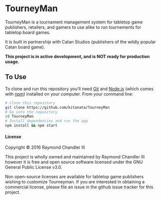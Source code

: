 # TourneyMan

TourneyMan is a tournament management system for tabletop game publishers, 
retailers, and gamers to use alike to run tournements for tabletop board games.

It is built in partnership with Catan Studios (publishers of the wildly popular
Catan board game).

**This project is in active development, and is NOT ready for production usage.**

## To Use

To clone and run this repository you'll need [Git](https://git-scm.com) and [Node.js](https://nodejs.org/en/download/) (which comes with [npm](http://npmjs.com)) installed on your computer. From your command line:

```bash
# Clone this repository
git clone https://github.com/kitanata/TourneyMan
# Go into the repository
cd TourneyMan
# Install dependencies and run the app
npm install && npm start
```

#### License

Copyright © 2016 Raymond Chandler III

This project is wholly owned and maintained by Raymond Chandler III however it
is free and open source software licensed under the GNU General Public License v3.0.

Non open-source licenses are available for tabletop game publishers wishing to 
customize Tourneyman. If you are interested in obtaining a commercial license, 
please file an issue in the github issue tracker for this project.

